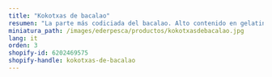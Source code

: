 ```yaml
---
title: "Kokotxas de bacalao"
resumen: "La parte más codiciada del bacalao. Alto contenido en gelatina. Envasado:bandeja de 1 kg aprox."
miniatura_path: /images/ederpesca/productos/kokotxasdebacalao.jpg
lang: it
orden: 3
shopify-id: 6202469575
shopify-handle: kokotxas-de-bacalao
---
```

